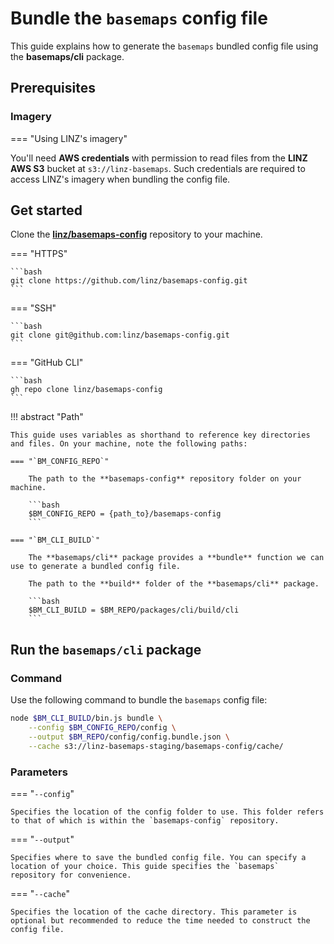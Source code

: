 # Bundle the `basemaps` config file

This guide explains how to generate the `basemaps` bundled config file using the **basemaps/cli** package.

## Prerequisites

### Imagery

=== "Using LINZ's imagery"

You'll need **AWS credentials** with permission to read files from the **LINZ AWS S3** bucket at `s3://linz-basemaps`. Such credentials are required to access LINZ's imagery when bundling the config file.

## Get started

Clone the [**linz/basemaps-config**][bm_config_repo] repository to your machine.

=== "HTTPS"

    ```bash
    git clone https://github.com/linz/basemaps-config.git
    ```

=== "SSH"

    ```bash
    git clone git@github.com:linz/basemaps-config.git
    ```

=== "GitHub CLI"

    ```bash
    gh repo clone linz/basemaps-config
    ```

!!! abstract "Path"

    This guide uses variables as shorthand to reference key directories and files. On your machine, note the following paths:
    
    === "`BM_CONFIG_REPO`"

        The path to the **basemaps-config** repository folder on your machine.

        ```bash
        $BM_CONFIG_REPO = {path_to}/basemaps-config
        ```

    === "`BM_CLI_BUILD`"

        The **basemaps/cli** package provides a **bundle** function we can use to generate a bundled config file.

        The path to the **build** folder of the **basemaps/cli** package.

        ```bash
        $BM_CLI_BUILD = $BM_REPO/packages/cli/build/cli
        ```

## Run the `basemaps/cli` package

### Command

Use the following command to bundle the `basemaps` config file:

```bash
node $BM_CLI_BUILD/bin.js bundle \
    --config $BM_CONFIG_REPO/config \
    --output $BM_REPO/config/config.bundle.json \
    --cache s3://linz-basemaps-staging/basemaps-config/cache/
```

### Parameters

=== "`--config`"

    Specifies the location of the config folder to use. This folder refers to that of which is within the `basemaps-config` repository.

=== "`--output`"

    Specifies where to save the bundled config file. You can specify a location of your choice. This guide specifies the `basemaps` repository for convenience.

=== "`--cache`"

    Specifies the location of the cache directory. This parameter is optional but recommended to reduce the time needed to construct the config file.

<!-- external links -->

[bm_config_repo]: https://github.com/linz/basemaps-config